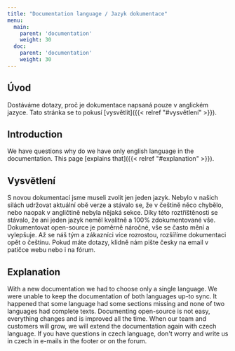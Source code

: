 ```yaml
---
title: "Documentation language / Jazyk dokumentace"
menu:
  main:
    parent: 'documentation'
    weight: 30
  doc:
    parent: 'documentation'
    weight: 30
---
```



## Úvod

Dostáváme dotazy, proč je dokumentace napsaná pouze v anglickém jazyce. Tato stránka se to pokusí [vysvětlit]({{< relref "#vysvětlení" >}}).

## Introduction

We have questions why do we have only english language in the documentation. This page [explains that]({{< relref "#explanation" >}}).

## Vysvětlení

S novou dokumentací jsme museli zvolit jen jeden jazyk. Nebylo v našich silách udržovat aktuální obě verze a stávalo se, že v češtině něco chybělo, nebo naopak v angličtině nebyla nějaká sekce. Díky této roztříštěnosti se stávalo, že ani jeden jazyk neměl kvalitně a 100% zdokumentované vše. Dokumentovat open-source je poměrně náročné, vše se často mění a vylepšuje. Až se náš tým a zákazníci více rozrostou, rozšíříme dokumentaci opět o češtinu.
Pokud máte dotazy, klidně nám pište česky na email v patičce webu nebo i na fórum.

## Explanation

With a new documentation we had to choose only a single language. We were unable to keep the documentation of both languages up-to sync. It happened that some language had some sections missing and none of two languages had complete texts. Documenting open-source is not easy, everything changes and is improved all the time. When our team and customers will grow, we will extend the documentation again with czech language.
If you have questions in czech language, don't worry and write us in czech in e-mails in the footer or on the forum.
